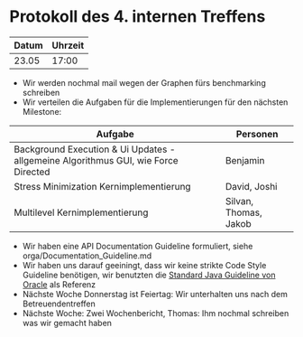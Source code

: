 # Protokoll des 4. internen Treffens

Datum | Uhrzeit
------|--------
23.05 | 17:00   


- Wir werden nochmal mail wegen der Graphen fürs benchmarking schreiben
- Wir verteilen die Aufgaben für die Implementierungen für den nächsten Milestone:

 Aufgabe | Personen
 --------|---------
 Background Execution & Ui Updates - allgemeine Algorithmus GUI, wie Force Directed | Benjamin
Stress Minimization Kernimplementierung | David, Joshi
Multilevel Kernimplementierung | Silvan, Thomas, Jakob

- Wir haben eine API Documentation Guideline formuliert, siehe orga/Documentation_Guideline.md
- Wir haben uns darauf geeiningt, dass wir keine strikte Code Style Guideline benötigen, wir benutzten die [Standard Java Guideline von Oracle](https://www.oracle.com/technetwork/java/javase/documentation/codeconventions-142311.html#449) als Referenz
- Nächste Woche Donnerstag ist Feiertag: Wir unterhalten uns nach dem Betreuendentreffen
- Nächste Woche: Zwei Wochenbericht, Thomas: Ihm nochmal schreiben was wir gemacht haben

